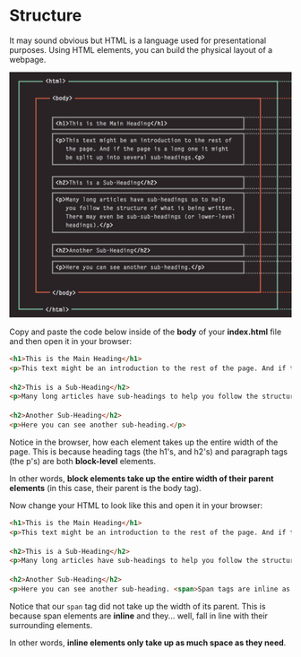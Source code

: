 # Structure

It may sound obvious but HTML is a language used for presentational purposes. Using HTML elements, you can build the physical layout of a webpage.

![](./img/3.png)

Copy and paste the code below inside of the **body** of your **index.html** file and then open it in your browser:

```html
<h1>This is the Main Heading</h1>
<p>This text might be an introduction to the rest of the page. And if the page is a long one it might be split up into several sub-headings.</p>

<h2>This is a Sub-Heading</h2>
<p>Many long articles have sub-headings to help you follow the structure of what is being written. There may even be sub-sub-headings (or lower-level headings).</p>

<h2>Another Sub-Heading</h2>
<p>Here you can see another sub-heading.</p>
```
Notice in the browser, how each element takes up the entire width of the page. This is because heading tags (the h1's, and h2's) and paragraph tags (the p's) are both **block-level** elements. 

In other words, **block elements take up the entire width of their parent elements** (in this case, their parent is the body tag).

Now change your HTML to look like this and open it in your browser:

```html
<h1>This is the Main Heading</h1>
<p>This text might be an introduction to the rest of the page. And if the page is a long one it might be split up into several sub-headings.</p>

<h2>This is a Sub-Heading</h2>
<p>Many long articles have sub-headings to help you follow the structure of what is being written. There may even be sub-sub-headings (or lower-level headings).</p>

<h2>Another Sub-Heading</h2>
<p>Here you can see another sub-heading. <span>Span tags are inline as you can see.</span></p>
```

Notice that our `span` tag did not take up the width of its parent. This is because span elements are **inline** and they... well, fall in line with their surrounding elements. 

In other words, **inline elements only take up as much space as they need**.







